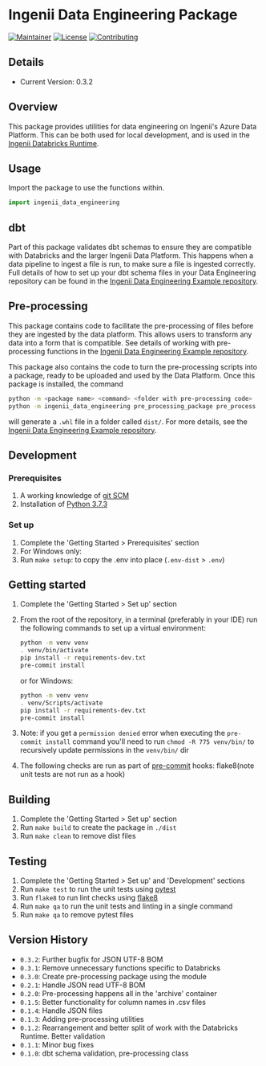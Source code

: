 # Ingenii Data Engineering Package

[![Maintainer](https://img.shields.io/badge/maintainer%20-ingenii-orange?style=flat)](https://ingenii.dev/)
[![License](https://img.shields.io/badge/license%20-MPL2.0-orange?style=flat)](https://github.com/ingenii-solutions/azure-data-platform-data-engineering/blob/main/LICENSE)
[![Contributing](https://img.shields.io/badge/howto%20-contribute-blue?style=flat)](https://github.com/ingenii-solutions/data-platform-databricks-runtime/blob/main/CONTRIBUTING.md)

## Details

* Current Version: 0.3.2

## Overview

This package provides utilities for data engineering on Ingenii's Azure Data Platform. This can be both used for local development, and is used in the [Ingenii Databricks Runtime](https://github.com/ingenii-solutions/azure-data-platform-databricks-runtime).

## Usage

Import the package to use the functions within.

```python
import ingenii_data_engineering
```

## dbt

Part of this package validates dbt schemas to ensure they are compatible with Databricks and the larger Ingenii Data Platform. This happens when a data pipeline to ingest a file is run, to make sure a file is ingested correctly.
Full details of how to set up your dbt schema files in your Data Engineering repository can be found in the [Ingenii Data Engineering Example repository](https://github.com/ingenii-solutions/azure-data-platform-data-engineering-example).

## Pre-processing

This package contains code to facilitate the pre-processing of files before they are ingested by the data platform. This allows users to transform any data into a form that is compatible. See details of working with pre-processing functions in the [Ingenii Data Engineering Example repository](https://github.com/ingenii-solutions/azure-data-platform-data-engineering-example).

This package also contains the code to turn the pre-processing scripts into a package, ready to be uploaded and used by the Data Platform. Once this package is installed, the command
```bash
python -m <package name> <command> <folder with pre-processing code>
python -m ingenii_data_engineering pre_processing_package pre_process
```
will generate a `.whl` file in a folder called `dist/`. For more details, see the [Ingenii Data Engineering Example repository](https://github.com/ingenii-solutions/azure-data-platform-data-engineering-example).

## Development

### Prerequisites

1. A working knowledge of [git SCM](https://git-scm.com/downloads)
1. Installation of [Python 3.7.3](https://www.python.org/downloads/)

### Set up

1. Complete the 'Getting Started > Prerequisites' section
1. For Windows only:
1. Run `make setup`: to copy the .env into place (`.env-dist` > `.env`)

## Getting started

1. Complete the 'Getting Started > Set up' section
1. From the root of the repository, in a terminal (preferably in your IDE) run the following commands to set up a virtual environment:

    ```bash
   python -m venv venv
   . venv/bin/activate
   pip install -r requirements-dev.txt
   pre-commit install
   ```

   or for Windows:
   
    ```bash
   python -m venv venv
   . venv/Scripts/activate
   pip install -r requirements-dev.txt
   pre-commit install
   ```

1. Note: if you get a `permission denied` error when executing the `pre-commit install` command you'll need to run `chmod -R 775 venv/bin/` to recursively update permissions in the `venv/bin/` dir
1. The following checks are run as part of [pre-commit](https://pre-commit.com/) hooks: flake8(note unit tests are not run as a hook)

## Building

1. Complete the 'Getting Started > Set up' section
1. Run `make build` to create the package in `./dist`
1. Run `make clean` to remove dist files

## Testing

1. Complete the 'Getting Started > Set up' and 'Development' sections
1. Run `make test` to run the unit tests using [pytest](https://docs.pytest.org/en/latest/)
1. Run `flake8` to run lint checks using [flake8](https://pypi.org/project/flake8/)
1. Run `make qa` to run the unit tests and linting in a single command
1. Run `make qa` to remove pytest files

## Version History

- `0.3.2`: Further bugfix for JSON UTF-8 BOM
- `0.3.1`: Remove unnecessary functions specific to Databricks
- `0.3.0`: Create pre-processing package using the module
- `0.2.1`: Handle JSON read UTF-8 BOM
- `0.2.0`: Pre-processing happens all in the 'archive' container
- `0.1.5`: Better functionality for column names in .csv files
- `0.1.4`: Handle JSON files
- `0.1.3`: Adding pre-processing utilities
- `0.1.2`: Rearrangement and better split of work with the Databricks Runtime. Better validation
- `0.1.1`: Minor bug fixes
- `0.1.0`: dbt schema validation, pre-processing class

